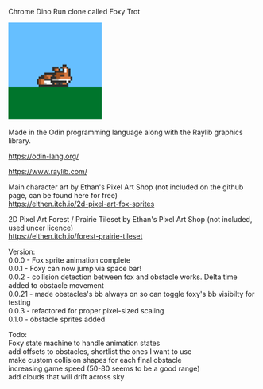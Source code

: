 Chrome Dino Run clone called Foxy Trot

<picture>
 <img alt="SLEEPING-FOX-SPRITE" src="thumb.png">
</picture>

Made in the Odin programming language along with the Raylib graphics library.

https://odin-lang.org/

https://www.raylib.com/


Main character art by Ethan's Pixel Art Shop (not included on the github page, can be found here for free) <br>
https://elthen.itch.io/2d-pixel-art-fox-sprites

2D Pixel Art Forest / Prairie Tileset by Ethan's Pixel Art Shop (not included, used uncer licence)<br>
https://elthen.itch.io/forest-prairie-tileset


Version: <br>
0.0.0 - Fox sprite animation complete <br>
0.0.1 - Foxy can now jump via space bar! <br>
0.0.2 - collision detection between fox and obstacle works. Delta time added to obstacle movement<br>
0.0.21 - made obstacles's bb always on so can toggle foxy's bb visibilty for testing<br>
0.0.3 - refactored for proper pixel-sized scaling<br>
0.1.0 - obstacle sprites added<br>

Todo:<br>
Foxy state machine to handle animation states<br>
add offsets to obstacles, shortlist the ones I want to use<br>
make custom collision shapes for each final obstacle<br>
increasing game speed (50-80 seems to be a good range)<br>
add clouds that will drift across sky<br>